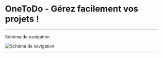 # OneToDo - Gérez facilement vos projets !
<hr>

Schéma de navigation

![Schéma de navigation](https://raw.githubusercontent.com/Rorothejedi/projet_5_openclassrooms/master/public/img/Sch%C3%A9ma%20de%20navigation%20-%20Onetodo.png)
<hr>
